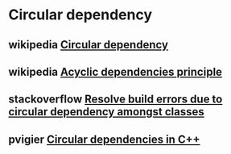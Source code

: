# Circular dependency



## wikipedia [Circular dependency](https://en.wikipedia.org/wiki/Circular_dependency)



## wikipedia [Acyclic dependencies principle](https://en.wikipedia.org/wiki/Acyclic_dependencies_principle)



## stackoverflow [Resolve build errors due to circular dependency amongst classes](https://stackoverflow.com/questions/625799/resolve-build-errors-due-to-circular-dependency-amongst-classes)



## pvigier [Circular dependencies in C++](https://pvigier.github.io/2018/02/09/dependency-graph.html)